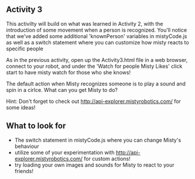 ## Activity 3

This activilty will build on what was learned in Activity 2, with the introduction of some movement when a person is recognized. You'll notice that we've added some additional 'knownPerson' variables in mistyCode.js as well as a switch statement where you can customize how misty reacts to specific people 

As in the previous activity, open up the Activity3.html file in a web browser, connect to your robot, and under the 'Watch for people Misty Likes' click start to have misty watch for those who she knows!


The default action when Misty recognizes someone is to play a sound and spin in a cirlce. What can you get Misty to do?

Hint: Don't forget to check out http://api-explorer.mistyrobotics.com/ for some ideas!

## What to look for
- The switch statement in mistyCode.js where you can change Misty's behaviour
- utilize some of your experimentation with http://api-explorer.mistyrobotics.com/ for custom actions!
- try loading your own images and sounds for Misty to react to your friends!
